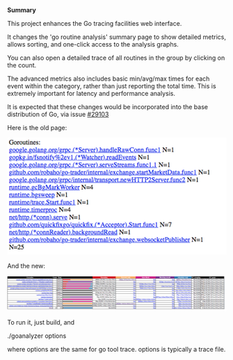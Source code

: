 **Summary**

This project enhances the Go tracing facilities web interface.

It changes the 'go routine analysis' summary page to show detailed metrics, allows sorting, and one-click access to the analysis graphs.

You can also open a detailed trace of all routines in the group by clicking on the count.

The advanced metrics also includes basic min/avg/max times for each event within the category, rather than
just reporting the total time. This is extremely important for latency and performance analysis.

It is expected that these changes would be incorporated into the base distribution of Go, via issue [#29103](https://github.com/golang/go/issues/29103)

Here is the old page:

![old](doc/old.png)

And the new:

![new](doc/new.png)

To run it, just build, and

./goanalyzer options

where options are the same for go tool trace. options is typically a trace file.
